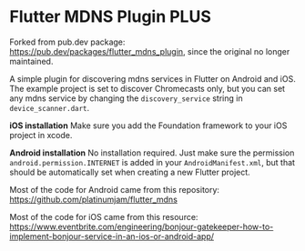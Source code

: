 # Flutter MDNS Plugin PLUS

Forked from pub.dev package: https://pub.dev/packages/flutter_mdns_plugin, since the original no longer maintained.

A simple plugin for discovering mdns services in Flutter on Android and iOS. The example project is set to discover Chromecasts only, but you can set any mdns service by changing the `discovery_service` string in `device_scanner.dart`.

**iOS installation**
Make sure you add the Foundation framework to your iOS project in xcode.

**Android installation**
No installation required. Just make sure the permission `android.permission.INTERNET` is added in your `AndroidManifest.xml`, but that should be automatically set when creating a new Flutter project.

Most of the code for Android came from this repository:
https://github.com/platinumjam/flutter_mdns

Most of the code for iOS came from this resource:
https://www.eventbrite.com/engineering/bonjour-gatekeeper-how-to-implement-bonjour-service-in-an-ios-or-android-app/
